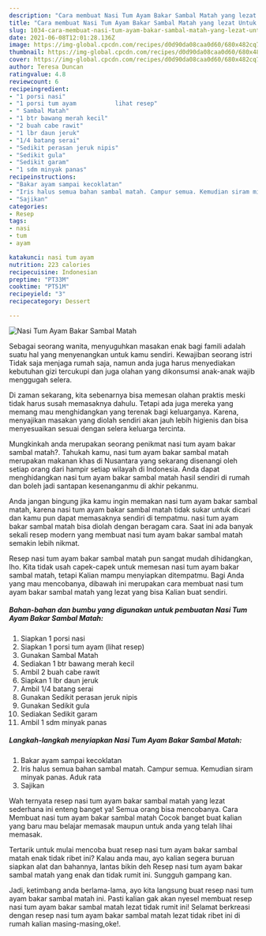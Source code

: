 ```yaml
---
description: "Cara membuat Nasi Tum Ayam Bakar Sambal Matah yang lezat Untuk Jualan"
title: "Cara membuat Nasi Tum Ayam Bakar Sambal Matah yang lezat Untuk Jualan"
slug: 1034-cara-membuat-nasi-tum-ayam-bakar-sambal-matah-yang-lezat-untuk-jualan
date: 2021-06-08T12:01:28.136Z
image: https://img-global.cpcdn.com/recipes/d0d90da08caa0d60/680x482cq70/nasi-tum-ayam-bakar-sambal-matah-foto-resep-utama.jpg
thumbnail: https://img-global.cpcdn.com/recipes/d0d90da08caa0d60/680x482cq70/nasi-tum-ayam-bakar-sambal-matah-foto-resep-utama.jpg
cover: https://img-global.cpcdn.com/recipes/d0d90da08caa0d60/680x482cq70/nasi-tum-ayam-bakar-sambal-matah-foto-resep-utama.jpg
author: Teresa Duncan
ratingvalue: 4.8
reviewcount: 6
recipeingredient:
- "1 porsi nasi"
- "1 porsi tum ayam           lihat resep"
- " Sambal Matah"
- "1 btr bawang merah kecil"
- "2 buah cabe rawit"
- "1 lbr daun jeruk"
- "1/4 batang serai"
- "Sedikit perasan jeruk nipis"
- "Sedikit gula"
- "Sedikit garam"
- "1 sdm minyak panas"
recipeinstructions:
- "Bakar ayam sampai kecoklatan"
- "Iris halus semua bahan sambal matah. Campur semua. Kemudian siram minyak panas. Aduk rata"
- "Sajikan"
categories:
- Resep
tags:
- nasi
- tum
- ayam

katakunci: nasi tum ayam 
nutrition: 223 calories
recipecuisine: Indonesian
preptime: "PT33M"
cooktime: "PT51M"
recipeyield: "3"
recipecategory: Dessert

---
```



![Nasi Tum Ayam Bakar Sambal Matah](https://img-global.cpcdn.com/recipes/d0d90da08caa0d60/680x482cq70/nasi-tum-ayam-bakar-sambal-matah-foto-resep-utama.jpg)

Sebagai seorang wanita, menyuguhkan masakan enak bagi famili adalah suatu hal yang menyenangkan untuk kamu sendiri. Kewajiban seorang istri Tidak saja menjaga rumah saja, namun anda juga harus menyediakan kebutuhan gizi tercukupi dan juga olahan yang dikonsumsi anak-anak wajib menggugah selera.

Di zaman  sekarang, kita sebenarnya bisa memesan olahan praktis meski tidak harus susah memasaknya dahulu. Tetapi ada juga mereka yang memang mau menghidangkan yang terenak bagi keluarganya. Karena, menyajikan masakan yang diolah sendiri akan jauh lebih higienis dan bisa menyesuaikan sesuai dengan selera keluarga tercinta. 



Mungkinkah anda merupakan seorang penikmat nasi tum ayam bakar sambal matah?. Tahukah kamu, nasi tum ayam bakar sambal matah merupakan makanan khas di Nusantara yang sekarang disenangi oleh setiap orang dari hampir setiap wilayah di Indonesia. Anda dapat menghidangkan nasi tum ayam bakar sambal matah hasil sendiri di rumah dan boleh jadi santapan kesenanganmu di akhir pekanmu.

Anda jangan bingung jika kamu ingin memakan nasi tum ayam bakar sambal matah, karena nasi tum ayam bakar sambal matah tidak sukar untuk dicari dan kamu pun dapat memasaknya sendiri di tempatmu. nasi tum ayam bakar sambal matah bisa diolah dengan beragam cara. Saat ini ada banyak sekali resep modern yang membuat nasi tum ayam bakar sambal matah semakin lebih nikmat.

Resep nasi tum ayam bakar sambal matah pun sangat mudah dihidangkan, lho. Kita tidak usah capek-capek untuk memesan nasi tum ayam bakar sambal matah, tetapi Kalian mampu menyiapkan ditempatmu. Bagi Anda yang mau mencobanya, dibawah ini merupakan cara membuat nasi tum ayam bakar sambal matah yang lezat yang bisa Kalian buat sendiri.

<!--inarticleads1-->

##### Bahan-bahan dan bumbu yang digunakan untuk pembuatan Nasi Tum Ayam Bakar Sambal Matah:

1. Siapkan 1 porsi nasi
1. Siapkan 1 porsi tum ayam           (lihat resep)
1. Gunakan  Sambal Matah
1. Sediakan 1 btr bawang merah kecil
1. Ambil 2 buah cabe rawit
1. Siapkan 1 lbr daun jeruk
1. Ambil 1/4 batang serai
1. Gunakan Sedikit perasan jeruk nipis
1. Gunakan Sedikit gula
1. Sediakan Sedikit garam
1. Ambil 1 sdm minyak panas




<!--inarticleads2-->

##### Langkah-langkah menyiapkan Nasi Tum Ayam Bakar Sambal Matah:

1. Bakar ayam sampai kecoklatan
1. Iris halus semua bahan sambal matah. Campur semua. Kemudian siram minyak panas. Aduk rata
1. Sajikan




Wah ternyata resep nasi tum ayam bakar sambal matah yang lezat sederhana ini enteng banget ya! Semua orang bisa mencobanya. Cara Membuat nasi tum ayam bakar sambal matah Cocok banget buat kalian yang baru mau belajar memasak maupun untuk anda yang telah lihai memasak.

Tertarik untuk mulai mencoba buat resep nasi tum ayam bakar sambal matah enak tidak ribet ini? Kalau anda mau, ayo kalian segera buruan siapkan alat dan bahannya, lantas bikin deh Resep nasi tum ayam bakar sambal matah yang enak dan tidak rumit ini. Sungguh gampang kan. 

Jadi, ketimbang anda berlama-lama, ayo kita langsung buat resep nasi tum ayam bakar sambal matah ini. Pasti kalian gak akan nyesel membuat resep nasi tum ayam bakar sambal matah lezat tidak rumit ini! Selamat berkreasi dengan resep nasi tum ayam bakar sambal matah lezat tidak ribet ini di rumah kalian masing-masing,oke!.

